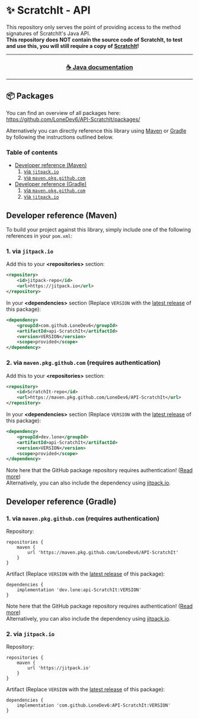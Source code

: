 # ✨ ScratchIt - API
This repository only serves the point of providing access to the method signatures of ScratchIt's Java API.<br>
**This repository does NOT contain the source code of ScratchIt, to test and use this, you will still require a copy of [ScratchIt](https://www.spigotmc.org/resources/92055/)!**<br>

<hr>
<h3 align="center">
<a href="https://ScratchIt.devs.beer/developers/java-api">☕ Java documentation</a>
</h3>
<hr> 

## 📦 Packages
You can find an overview of all packages here:<br>
https://github.com/LoneDev6/API-ScratchIt/packages/

Alternatively you can directly reference this library using [Maven](#developer-reference-maven) or [Gradle](#developer-reference-gradle) by following the instructions outlined below.

### Table of contents
* [Developer reference (Maven)](#developer-reference-maven)
    1. [via `jitpack.io`](#1-via-jitpackio)
    2. [via `maven.pkg.github.com`](#2-via-mavenpkggithubcom-requires-authentication)
* [Developer reference (Gradle)](#developer-reference-gradle)
    1. [via `maven.pkg.github.com`](#1-via-mavenpkggithubcom-requires-authentication-1)
    2. [via `jitpack.io`](#2-via-jitpackio-1)

## Developer reference (Maven)
To build your project against this library, simply include one of the following references in your `pom.xml`:

### 1. via `jitpack.io`
Add this to your **&lt;repositories&gt;** section:
```xml
<repository>
    <id>jitpack-repo</id>
    <url>https://jitpack.io</url>
</repository>
```

In your **&lt;dependencies&gt;** section (Replace `VERSION` with the [latest release](https://github.com/LoneDev6/API-ScratchIt/packages?ecosystem=maven) of this package):
```xml
<dependency>
    <groupId>com.github.LoneDev6</groupId>
    <artifactId>api-ScratchIt</artifactId>
    <version>VERSION</version>
    <scope>provided</scope>
</dependency>
```

### 2. via `maven.pkg.github.com` (requires authentication)

Add this to your **&lt;repositories&gt;** section:
```xml
<repository>
    <id>ScratchIt-repo</id>
    <url>https://maven.pkg.github.com/LoneDev6/API-ScratchIt</url>
</repository>
```

In your **&lt;dependencies&gt;** section (Replace `VERSION` with the [latest release](https://github.com/LoneDev6/API-ScratchIt/packages?ecosystem=maven) of this package):
```xml
<dependency>
    <groupId>dev.lone</groupId>
    <artifactId>api-ScratchIt</artifactId>
    <version>VERSION</version>
    <scope>provided</scope>
</dependency>
```

Note here that the GitHub package repository requires authentication! ([Read more](https://docs.github.com/en/free-pro-team@latest/packages/guides/configuring-apache-maven-for-use-with-github-packages#authenticating-to-github-packages))<br>
Alternatively, you can also include the dependency using [jitpack.io](https://jitpack.io/#LoneDev6/API-ScratchIt).

## Developer reference (Gradle)

### 1. via `maven.pkg.github.com` (requires authentication)
Repository:
```
repositories {
    maven {
        url 'https://maven.pkg.github.com/LoneDev6/API-ScratchIt'
    }
}
```

Artifact (Replace `VERSION` with the [latest release](https://github.com/LoneDev6/API-ScratchIt/packages?ecosystem=maven) of this package):
```
dependencies {
    implementation 'dev.lone:api-ScratchIt:VERSION'
}
```

Note here that the GitHub package repository requires authentication! ([Read more](https://docs.github.com/en/free-pro-team@latest/packages/guides/configuring-apache-maven-for-use-with-github-packages#authenticating-to-github-packages))<br>
Alternatively, you can also include the dependency using [jitpack.io](https://jitpack.io/#LoneDev6/API-ScratchIt).

### 2. via `jitpack.io`
Repository:
```
repositories {
    maven {
        url 'https://jitpack.io'
    }
}
```

Artifact (Replace `VERSION` with the [latest release](https://github.com/LoneDev6/API-ScratchIt/packages?ecosystem=maven) of this package):
```
dependencies {
    implementation 'com.github.LoneDev6:API-ScratchIt:VERSION'
}
```